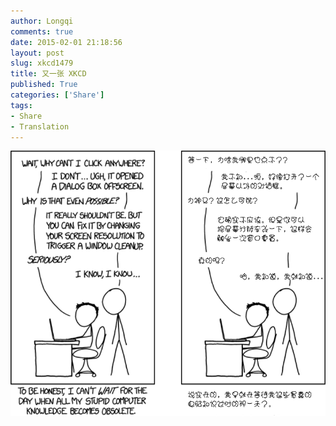 ```yaml
---
author: Longqi
comments: true
date: 2015-02-01 21:18:56
layout: post
slug: xkcd1479
title: 又一张 XKCD
published: True
categories: ['Share']
tags:
- Share
- Translation
---
```

![DataScientist](/public/images/1479.png)